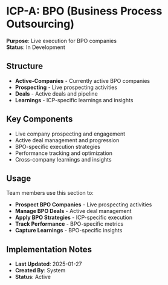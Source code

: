 # ICP-A: BPO (Business Process Outsourcing)
**Purpose**: Live execution for BPO companies  
**Status**: In Development

## Structure
- **Active-Companies** - Currently active BPO companies
- **Prospecting** - Live prospecting activities
- **Deals** - Active deals and pipeline
- **Learnings** - ICP-specific learnings and insights

## Key Components
- Live company prospecting and engagement
- Active deal management and progression
- BPO-specific execution strategies
- Performance tracking and optimization
- Cross-company learnings and insights

## Usage
Team members use this section to:
- **Prospect BPO Companies** - Live prospecting activities
- **Manage BPO Deals** - Active deal management
- **Apply BPO Strategies** - ICP-specific execution
- **Track Performance** - BPO-specific metrics
- **Capture Learnings** - BPO-specific insights

## Implementation Notes
- **Last Updated**: 2025-01-27
- **Created By**: System
- **Status**: Active
